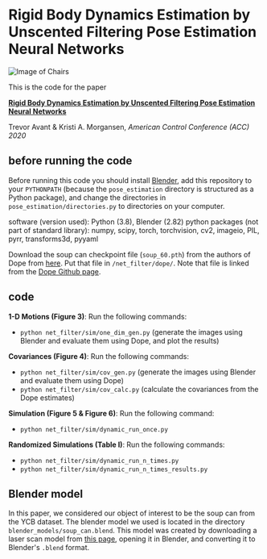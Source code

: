 # Rigid Body Dynamics Estimation by Unscented Filtering Pose Estimation Neural Networks

![Image of Chairs](images/fig4.png)

This is the code for the paper

[**Rigid Body Dynamics Estimation by Unscented Filtering Pose Estimation Neural Networks**]()

Trevor Avant & Kristi A. Morgansen, *American Control Conference (ACC) 2020*

## before running the code

Before running this code you should install [Blender](https://www.blender.org), add this repository to your `PYTHONPATH` (because the `pose_estimation` directory is structured as a Python package), and change the directories in `pose_estimation/directories.py` to directories on your computer.

software (version used): Python (3.8), Blender (2.82)
python packages (not part of standard library): numpy, scipy, torch, torchvision, cv2, imageio, PIL, pyrr, transforms3d, pyyaml

Download the soup can checkpoint file (`soup_60.pth`) from the authors of Dope from [here](https://drive.google.com/drive/folders/1DfoA3m_Bm0fW8tOWXGVxi4ETlLEAgmcg). Put that file in `/net_filter/dope/`. Note that file is linked from the [Dope Github page](https://github.com/NVlabs/Deep_Object_Pose).

## code

**1-D Motions (Figure 3)**:
Run the following commands:
* `python net_filter/sim/one_dim_gen.py` (generate the images using Blender and evaluate them using Dope, and plot the results)

**Covariances (Figure 4)**:
Run the following commands:
* `python net_filter/sim/cov_gen.py` (generate the images using Blender and evaluate them using Dope)
* `python net_filter/sim/cov_calc.py` (calculate the covariances from the Dope estimates)

**Simulation (Figure 5 \& Figure 6)**: 
Run the following command:
* `python net_filter/sim/dynamic_run_once.py`

**Randomized Simulations (Table I)**: 
Run the following commands:
* `python net_filter/sim/dynamic_run_n_times.py`
* `python net_filter/sim/dynamic_run_n_times_results.py`

## Blender model
In this paper, we considered our object of interest to be the soup can from the YCB dataset. The blender model we used is located in the directory `blender_models/soup_can.blend`. This model was created by downloading a laser scan model from [this page](http://ycb-benchmarks.s3-website-us-east-1.amazonaws.com/), opening it in Blender, and converting it to Blender's `.blend` format.


